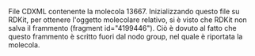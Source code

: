 File CDXML contenente la molecola 13667. Inizializzando questo file su RDKit, per ottenere l'oggetto molecolare relativo, 
si è visto che RDKit non salva il frammento (fragment id="4199446"). 
Ciò è dovuto al fatto che questo frammento è scritto fuori dal nodo group, nel quale è riportata la molecola.
